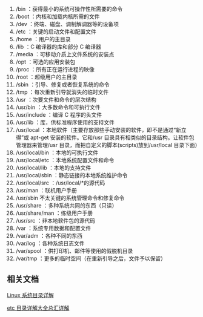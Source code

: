 1. /bin ：获得最小的系统可操作性所需要的命令
2. /boot ：内核和加载内核所需的文件
3. /dev ：终端、磁盘、调制解调器等的设备项
4. /etc ：关键的启动文件和配置文件
5. /home ：用户的主目录
6. /lib ：C 编译器的库和部分 C 编译器
7. /media ：可移动介质上文件系统的安装点
8. /opt ：可选的应用安装包
9. /proc ：所有正在运行进程的映像
10. /root ：超级用户的主目录
11. /sbin ：引导、修复或者恢复系统的命令
12. /tmp ：每次重新引导就消失的临时文件
13. /usr ：次要文件和命令的层次结构
14. /usr/bin ：大多数命令和可执行文件
15. /usr/include ：编译 C 程序的头文件
16. /usr/lib ：库，供标准程序使用的支持文件
17. /usr/local ：本地软件（主要存放那些手动安装的软件，即不是通过“新立得”或 apt-get 安装的软件。它和/usr 目录具有相类似的目录结构。让软件包管理器来管理/usr 目录，而把自定义的脚本(scripts)放到/usr/local 目录下面）
18. /usr/local/bin ：本地的可执行文件
19. /usr/local/etc ：本地系统配置文件和命令
20. /usr/local/lib ：本地的支持文件
21. /usr/local/sbin ：静态链接的本地系统维护命令
22. /usr/local/src ：/usr/local/\*的源代码
23. /usr/man ：联机用户手册
24. /usr/sbin 不太关键的系统管理命令和修复命令
25. /usr/share ：多种系统共同的东西（只读）
26. /usr/share/man ：练级用户手册
27. /usr/src ：非本地软件包的源代码
28. /var ：系统专用数据和配置文件
29. /var/adm ：各种不同的东西
30. /var/log ：各种系统日志文件
31. /var/spool ：供打印机、邮件等使用的假脱机目录
32. /var/tmp ：更多的临时空间（在重新引导之后，文件予以保留）

## 相关文档

[Linux 系统目录详解](https://blog.csdn.net/longxu0872/article/details/71168340)

[etc 目录详解大全总汇详解](https://www.cnblogs.com/wjchao/p/7384432.html)
